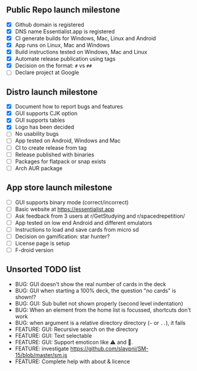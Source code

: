 ## Public Repo launch milestone

-   [x] Github domain is registered
-   [x] DNS name Essentialist.app is registered
-   [x] CI generate builds for Windows, Mac, Linux and Android
-   [x] App runs on Linux, Mac and Windows
-   [x] Build instructions tested on Windows, Mac and Linux
-   [x] Automate release publication using tags
-   [x] Decision on the format: `#` vs `##`
-   [ ] Declare project at Google

## Distro launch milestone

-   [x] Document how to report bugs and features
-   [x] GUI supports CJK option
-   [x] GUI supports tables
-   [x] Logo has been decided
-   [ ] No usability bugs
-   [ ] App tested on Android, Windows and Mac
-   [ ] CI to create release from tag
-   [ ] Release published with binaries
-   [ ] Packages for flatpack or snap exists
-   [ ] Arch AUR package

## App store launch milestone

-   [ ] GUI supports binary mode (correct/incorrect)
-   [ ] Basic website at <https://essentialist.app>
-   [ ] Ask feedback from 3 users at r/GetStudying and r/spacedrepetition/
-   [ ] App tested on low end Android and different emulators
-   [ ] Instructions to load and save cards from micro sd
-   [ ] Decision on gamification: star hunter?
-   [ ] License page is setup
-   [ ] F-droid version

## Unsorted TODO list

-   BUG: GUI doesn't show the real number of cards in the deck
-   BUG: GUI when starting a 100% deck, the question "no cards" is shown!?
-   BUG: GUI: Sub bullet not shown properly (second level indentation)
-   BUG: When an element from the home list is focussed, shortcuts don't work
-   BUG: when argument is a relative directory directory (`~` or `..`), it fails
-   FEATURE: GUI: Recursive search on the directory
-   FEATURE: GUI: Text selectable
-   FEATURE: GUI: Support emoticon like :warning: and :rocket:.
-   FEATURE: investigate <https://github.com/slaypni/SM-15/blob/master/sm.js>
-   FEATURE: Complete help with about & licence
